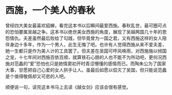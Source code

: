 # 西施，一个美人的春秋

曾经四大美女最喜欢貂蝉，看完这本书以后瞬间最爱西施。春秋乱世，最可圈可点的恐怕要属吴越之争。这本书以绝世美女西施的角度，展现了吴越两国几十年的恩怨情仇。夫差虽然最后败给了勾践，但毕竟曾为一国之君，又有西施这样的女人陪伴身边十多年，作为一个男人，此生无悔了吧。也许有人觉得西施从来不爱夫差，她一生都只是作为美人计的工具罢了。但夫差在吴国可呼风唤雨，对西施施以倾国之宠，十七年间对西施百依百顺，就算铁石心肠的人也不能不为所动吧，更何况西施对范蠡的“爱”恐怕也只是她情窦初开时青涩懵懂的感情而已。而陶朱公为了国家大事，甘愿把自己心爱的女人拱手让人。虽最后如愿以偿灭了吴国，但只能说范蠡是个值得敬佩却又可悲的人吧。

顺便说一句，读完这本书马上去读《越女剑》应该会很有感觉。